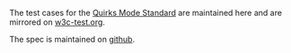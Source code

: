 The test cases for the [Quirks Mode Standard](http://quirks.spec.whatwg.org/) are maintained here and are mirrored on [w3c-test.org](http://w3c-test.org/quirks-mode/tests/).

The spec is maintained on [github](https://github.com/whatwg/quirks).